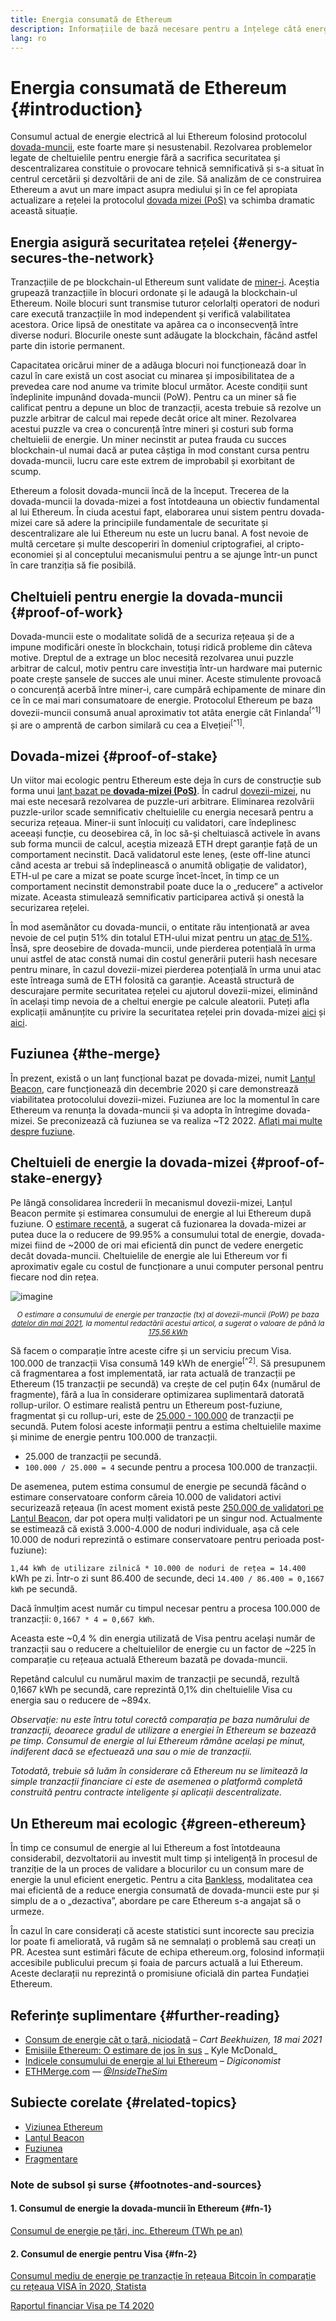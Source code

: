 ```yaml
---
title: Energia consumată de Ethereum
description: Informațiile de bază necesare pentru a înțelege câtă energie consumă Ethereum.
lang: ro
---
```


# Energia consumată de Ethereum {#introduction}

Consumul actual de energie electrică al lui Ethereum folosind protocolul [dovada-muncii](/developers/docs/consensus-mechanisms/#proof-of-work), este foarte mare și nesustenabil. Rezolvarea problemelor legate de cheltuielile pentru energie fără a sacrifica securitatea și descentralizarea constituie o provocare tehnică semnificativă și s-a situat în centrul cercetării și dezvoltării de ani de zile. Să analizăm de ce construirea Ethereum a avut un mare impact asupra mediului și în ce fel apropiata actualizare a rețelei la protocolul [dovada mizei (PoS)](/developers/docs/consensus-mechanisms/pos) va schimba dramatic această situație.

## Energia asigură securitatea rețelei {#energy-secures-the-network}

Tranzacțiile de pe blockchain-ul Ethereum sunt validate de [miner-i](/developers/docs/consensus-mechanisms/pow/mining). Aceștia grupează tranzacțiile în blocuri ordonate și le adaugă la blockchain-ul Ethereum. Noile blocuri sunt transmise tuturor celorlalți operatori de noduri care execută tranzacțiile în mod independent și verifică valabilitatea acestora. Orice lipsă de onestitate va apărea ca o inconsecvență între diverse noduri. Blocurile oneste sunt adăugate la blockchain, făcând astfel parte din istorie permanent.

Capacitatea oricărui miner de a adăuga blocuri noi funcționează doar în cazul în care există un cost asociat cu minarea și imposibilitatea de a prevedea care nod anume va trimite blocul următor. Aceste condiții sunt îndeplinite impunând dovada-muncii (PoW). Pentru ca un miner să fie calificat pentru a depune un bloc de tranzacții, acesta trebuie să rezolve un puzzle arbitrar de calcul mai repede decât orice alt miner. Rezolvarea acestui puzzle va crea o concurență între mineri și costuri sub forma cheltuielii de energie. Un miner necinstit ar putea frauda cu succes blockchain-ul numai dacă ar putea câștiga în mod constant cursa pentru dovada-muncii, lucru care este extrem de improbabil și exorbitant de scump.

Ethereum a folosit dovada-muncii încă de la început. Trecerea de la dovada-muncii la dovada-mizei a fost întotdeauna un obiectiv fundamental al lui Ethereum. În ciuda acestui fapt, elaborarea unui sistem pentru dovada-mizei care să adere la principiile fundamentale de securitate și descentralizare ale lui Ethereum nu este un lucru banal. A fost nevoie de multă cercetare și multe descoperiri în domeniul criptografiei, al cripto-economiei și al conceptului mecanismului pentru a se ajunge într-un punct în care tranziția să fie posibilă.

## Cheltuieli pentru energie la dovada-muncii {#proof-of-work}

Dovada-muncii este o modalitate solidă de a securiza rețeaua și de a impune modificări oneste în blockchain, totuși ridică probleme din câteva motive. Dreptul de a extrage un bloc necesită rezolvarea unui puzzle arbitrar de calcul, motiv pentru care investiția într-un hardware mai puternic poate crește șansele de succes ale unui miner. Aceste stimulente provoacă o concurență acerbă între miner-i, care cumpără echipamente de minare din ce în ce mai mari consumatoare de energie. Protocolul Ethereum pe baza dovezii-muncii consumă anual aproximativ tot atâta energie cât Finlanda<sup>[^1]</sup> și are o amprentă de carbon similară cu cea a Elveției<sup>[^1]</sup>.

## Dovada-mizei {#proof-of-stake}

Un viitor mai ecologic pentru Ethereum este deja în curs de construcție sub forma unui [lanț bazat pe **dovada-mizei (PoS)**](/upgrades/beacon-chain/). În cadrul [dovezii-mizei](/developers/docs/consensus-mechanisms/pos/), nu mai este necesară rezolvarea de puzzle-uri arbitrare. Eliminarea rezolvării puzzle-urilor scade semnificativ cheltuielile cu energia necesară pentru a securiza rețeaua. Miner-ii sunt înlocuiți cu validatori, care îndeplinesc aceeași funcție, cu deosebirea că, în loc să-și cheltuiască activele în avans sub forma muncii de calcul, aceștia mizează ETH drept garanție față de un comportament necinstit. Dacă validatorul este leneș, (este off-line atunci când acesta ar trebui să îndeplinească o anumită obligație de validator), ETH-ul pe care a mizat se poate scurge încet-încet, în timp ce un comportament necinstit demonstrabil poate duce la o „reducere” a activelor mizate. Aceasta stimulează semnificativ participarea activă și onestă la securizarea rețelei.

În mod asemănător cu dovada-muncii, o entitate rău intenționată ar avea nevoie de cel puțin 51% din totalul ETH-ului mizat pentru un [atac de 51%](/glossary/#51-attack). Însă, spre deosebire de dovada-muncii, unde pierderea potențială în urma unui astfel de atac constă numai din costul generării puterii hash necesare pentru minare, în cazul dovezii-mizei pierderea potențială în urma unui atac este întreaga sumă de ETH folosită ca garanție. Această structură de descurajare permite securitatea rețelei cu ajutorul dovezii-mizei, eliminând în același timp nevoia de a cheltui energie pe calcule aleatorii. Puteți afla explicații amănunțite cu privire la securitatea rețelei prin dovada-mizei [aici](/developers/docs/consensus-mechanisms/pos/) și [aici](https://vitalik.ca/general/2017/12/31/pos_faq.html).

## Fuziunea {#the-merge}

În prezent, există o un lanț funcțional bazat pe dovada-mizei, numit [Lanțul Beacon](/upgrades/beacon-chain/), care funcționează din decembrie 2020 și care demonstrează viabilitatea protocolului dovezii-mizei. Fuziunea are loc la momentul în care Ethereum va renunța la dovada-muncii și va adopta în întregime dovada-mizei. Se preconizează că fuziunea se va realiza ~T2 2022. [Aflați mai multe despre fuziune](/upgrades/merge/).

## Cheltuieli de energie la dovada-mizei {#proof-of-stake-energy}

Pe lângă consolidarea încrederii în mecanismul dovezii-mizei, Lanțul Beacon permite și estimarea consumului de energie al lui Ethereum după fuziune. O [estimare recentă](https://blog.ethereum.org/2021/05/18/country-power-no-more/), a sugerat că fuzionarea la dovada-mizei ar putea duce la o reducere de 99.95% a consumului total de energie, dovada-mizei fiind de ~2000 de ori mai eficientă din punct de vedere energetic decât dovada-muncii. Cheltuielile de energie ale lui Ethereum vor fi aproximativ egale cu costul de funcționare a unui computer personal pentru fiecare nod din rețea.

![imagine](energy_use_per_transaction.png)

<p style="text-align: center;"><small><i>O estimare a consumului de energie per tranzacție (tx) al dovezii-muncii (PoW) pe baza <a href="https://blog.ethereum.org/2021/05/18/country-power-no-more/" target="_blank" rel="noopener noreferrer">datelor din mai 2021</a>, la momentul redactării acestui articol, a sugerat o valoare de până la <a href="https://digiconomist.net/ethereum-energy-consumption" target="_blank" rel="noopener noreferrer">175,56 kWh</a></i></small></p>

Să facem o comparație între aceste cifre și un serviciu precum Visa. 100.000 de tranzacții Visa consumă 149 kWh de energie<sup>[^2]</sup>. Să presupunem că fragmentarea a fost implementată, iar rata actuală de tranzacții pe Ethereum (15 tranzacții pe secundă) va crește de cel puțin 64x (numărul de fragmente), fără a lua în considerare optimizarea suplimentară datorată rollup-urilor. O estimare realistă pentru un Ethereum post-fuziune, fragmentat și cu rollup-uri, este de [25.000 - 100.000](https://twitter.com/VitalikButerin/status/1312905884549300224?s=20) de tranzacții pe secundă. Putem folosi aceste informații pentru a estima cheltuielile maxime și minime de energie pentru 100.000 de tranzacții.

- 25.000 de tranzacții pe secundă.
- `100.000 / 25.000 = 4` secunde pentru a procesa 100.000 de tranzacții.

De asemenea, putem estima consumul de energie pe secundă făcând o estimare conservatoare conform căreia 10.000 de validatori activi securizează rețeaua (în acest moment există peste [250.000 de validatori pe Lanțul Beacon](https://beaconscan.com/), dar pot opera mulți validatori pe un singur nod. Actualmente se estimează că există 3.000-4.000 de noduri individuale, așa că cele 10.000 de noduri reprezintă o estimare conservatoare pentru perioada post-fuziune):

`1,44 kWh de utilizare zilnică * 10.000 de noduri de rețea = 14.400` kWh pe zi. Într-o zi sunt 86.400 de secunde, deci `14.400 / 86.400 = 0,1667 kWh` pe secundă.

Dacă înmulțim acest număr cu timpul necesar pentru a procesa 100.000 de tranzacții: `0,1667 * 4 = 0,667 kWh`.

Aceasta este ~0,4 % din energia utilizată de Visa pentru același număr de tranzacții sau o reducere a cheltuielilor de energie cu un factor de ~225 în comparație cu rețeaua actuală Ethereum bazată pe dovada-muncii.

Repetând calculul cu numărul maxim de tranzacții pe secundă, rezultă 0,1667 kWh pe secundă, care reprezintă 0,1% din cheltuielile Visa cu energia sau o reducere de ~894x.

_Observaţie: nu este întru totul corectă comparația pe baza numărului de tranzacții, deoarece gradul de utilizare a energiei în Ethereum se bazează pe timp. Consumul de energie al lui Ethereum rămâne același pe minut, indiferent dacă se efectuează una sau o mie de tranzacții._

_Totodată, trebuie să luăm în considerare că Ethereum nu se limitează la simple tranzacții financiare ci este de asemenea o platformă completă construită pentru contracte inteligente și aplicații descentralizate._

## Un Ethereum mai ecologic {#green-ethereum}

În timp ce consumul de energie al lui Ethereum a fost întotdeauna considerabil, dezvoltatorii au investit mult timp și inteligență în procesul de tranziție de la un proces de validare a blocurilor cu un consum mare de energie la unul eficient energetic. Pentru a cita [Bankless](http://podcast.banklesshq.com/), modalitatea cea mai eficientă de a reduce energia consumată de dovada-muncii este pur și simplu de a o „dezactiva”, abordare pe care Ethereum s-a angajat să o urmeze.

<InfoBanner emoji=":evergreen_tree:">
  În cazul în care considerați că aceste statistici sunt incorecte sau precizia lor poate fi ameliorată, vă rugăm să ne semnalați o problemă sau creați un PR. Acestea sunt estimări făcute de echipa ethereum.org, folosind informații accesibile publicului precum și foaia de parcurs actuală a lui Ethereum. Aceste declarații nu reprezintă o promisiune oficială din partea Fundației Ethereum. 
</InfoBanner>

## Referințe suplimentare {#further-reading}

- [Consum de energie cât o țară, niciodată](https://blog.ethereum.org/2021/05/18/country-power-no-more/) – _Cart Beekhuizen, 18 mai 2021_
- [Emisiile Ethereum: O estimare de jos în sus](https://kylemcdonald.github.io/ethereum-emissions/) _ Kyle McDonald_
- [Indicele consumului de energie al lui Ethereum](https://digiconomist.net/ethereum-energy-consumption/) – _Digiconomist_
- [ETHMerge.com](https://ethmerge.com/) — *[@InsideTheSim](https://twitter.com/InsideTheSim)*

## Subiecte corelate {#related-topics}

- [Viziunea Ethereum](/roadmap/vision/)
- [Lanțul Beacon](/upgrades/beacon-chain)
- [Fuziunea](/upgrades/merge/)
- [Fragmentare](/upgrades/beacon-chain/)

### Note de subsol și surse {#footnotes-and-sources}

#### 1. Consumul de energie la dovada-muncii în Ethereum {#fn-1}

[Consumul de energie pe țări, inc. Ethereum (TWh pe an)](https://digiconomist.net/ethereum-energy-consumption)

#### 2. Consumul de energie pentru Visa {#fn-2}

[Consumul mediu de energie pe tranzacție în rețeaua Bitcoin în comparație cu rețeaua VISA în 2020, Statista](https://www.statista.com/statistics/881541/bitcoin-energy-consumption-transaction-comparison-visa/)

[Raportul financiar Visa pe T4 2020](https://s1.q4cdn.com/050606653/files/doc_financials/2020/q4/Visa-Inc.-Q4-2020-Operational-Performance-Data.pdf)
